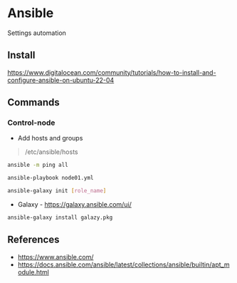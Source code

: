 # Ansible

Settings automation

## Install

https://www.digitalocean.com/community/tutorials/how-to-install-and-configure-ansible-on-ubuntu-22-04

## Commands

### Control-node

- Add hosts and groups
> /etc/ansible/hosts

```sh
ansible -m ping all
```

```sh
ansible-playbook node01.yml
```

```sh
ansible-galaxy init [role_name]
```

- Galaxy - https://galaxy.ansible.com/ui/

```sh
ansible-galaxy install galazy.pkg
```

## References 

- https://www.ansible.com/
- https://docs.ansible.com/ansible/latest/collections/ansible/builtin/apt_module.html
